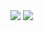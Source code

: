 <img src="https://capsule-render.vercel.app/api?type=rounded&color=7BD1D2&height=100&section=header&text=Welcome%20&fontSize=50&fontColor=FFFFFF&fontAlign=69" />
<img src="https://capsule-render.vercel.app/api?type=venom&color=ECEFF1&height=300&section=header&text=hyewon's%20gitHub&fontSize=70" />
